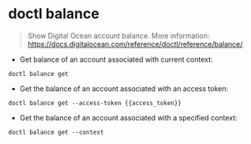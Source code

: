 # doctl balance

> Show Digital Ocean account balance.
> More information: <https://docs.digitalocean.com/reference/doctl/reference/balance/>.

- Get balance of an account associated with current context:

`doctl balance get`

- Get the balance of an account associated with an access token:

`doctl balance get --access-token {{access_token}}`

- Get the balance of an account associated with a specified context:

`doctl balance get --context`
